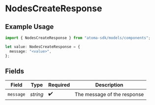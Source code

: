 # NodesCreateResponse

## Example Usage

```typescript
import { NodesCreateResponse } from "atoma-sdk/models/components";

let value: NodesCreateResponse = {
  message: "<value>",
};
```

## Fields

| Field                       | Type                        | Required                    | Description                 |
| --------------------------- | --------------------------- | --------------------------- | --------------------------- |
| `message`                   | *string*                    | :heavy_check_mark:          | The message of the response |